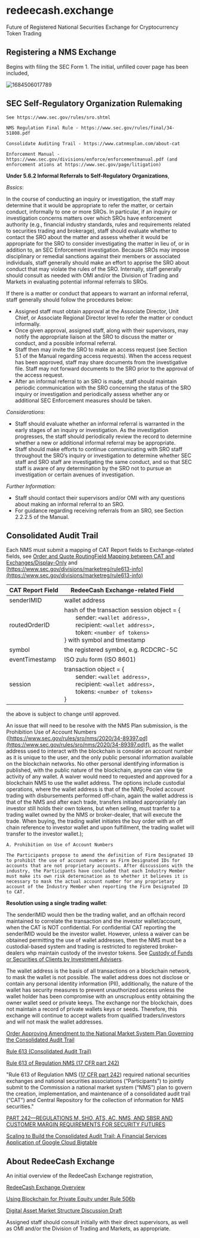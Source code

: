 # redeecash.exchange

Future of Registered National Securities Exchange for Cryptocurrency Token Trading

## Registering a NMS Exchange

Begins with filing the SEC Form 1. The initial, unfilled cover page has been included,

![1684506017789](image/README/1684506017789.png)

## SEC Self-Regulatory Organization Rulemaking

    See https://www.sec.gov/rules/sro.shtml

    NMS Regulation Final Rule - https://www.sec.gov/rules/final/34-51808.pdf

    Consolidate Auditing Trail - https://www.catnmsplan.com/about-cat

    Enforcement Manual - https://www.sec.gov/divisions/enforce/enforcementmanual.pdf (and enforcement ations at https://www.sec.gov/page/litigation)

**Under 5.6.2 Informal Referrals to Self-Regulatory Organizations**,

*Bssics*:

In the course of conducting an inquiry or investigation, the staff may determine that it would be appropriate to refer the matter, or certain conduct, informally to one or more SROs. In particular, if an inquiry or investigation concerns matters over which SROs have enforcement  authority (e.g., financial industry standards, rules and requirements related to securities trading and brokerage), staff should evaluate whether to contact the SRO about the matter and assess whether it would be appropriate for the SRO to consider investigating the matter in lieu of, or in addition to, an SEC Enforcement investigation. Because SROs may impose disciplinary or remedial sanctions against their members or associated individuals, staff generally should make an effort to apprise the SRO about conduct that may violate the rules of the SRO. Internally, staff generally should consult as needed with OMI and/or the Division of Trading and Markets in evaluating potential informal referrals to SROs.

If there is a matter or conduct that appears to warrant an informal referral, staff generally should follow the procedures below:

* Assigned staff must obtain approval at the Associate Director, Unit Chief, or Associate Regional Director level to refer the matter or conduct informally.
* Once given approval, assigned staff, along with their supervisors, may notify the appropriate liaison at the SRO to discuss the matter or conduct, and a possible informal referral.
* Staff then may invite the SRO to make an access request (see Section 5.1 of the Manual regarding access requests). When the access request has been approved, staff may share documents from the investigative file. Staff may not forward documents to the SRO prior to the approval of the access request.
* After an informal referral to an SRO is made, staff should maintain periodic communication with the SRO concerning the status of the SRO inquiry or investigation and periodically assess whether any or additional SEC Enforcement measures should be taken.

*Considerations*:

* Staff should evaluate whether an informal referral is warranted in the early stages of an inquiry or investigation. As the investigation progresses, the staff should periodically  review the record to determine whether a new or additional informal referral may be  appropriate.
* Staff should make efforts to continue communicating with SRO staff throughout the SRO’s inquiry or investigation to determine whether SEC staff and SRO staff are investigating the same conduct, and so that SEC staff is aware of any determination by the SRO not to pursue an investigation or certain avenues of investigation.

*Further Information*:

* Staff should contact their supervisors and/or OMI with any questions about making an informal referral to an SRO.
* For guidance regarding receiving referrals from an SRO, see Section 2.2.2.5 of the Manual.

## Consolidated Audit Trail

Each NMS must submit a mapping of CAT Report fields to Exchange-related fields, see [Order and Quote RoutingField Mapping between CAT and Exchanges/Display-Only](https://www.catnmsplan.com/sites/default/files/2023-04/4.11.23_Order_Routing_Field_Mapping_between_CAT_and_Exchanges_v2.6.pdf) and [https://www.sec.gov/divisions/marketreg/rule613-info](https://www.sec.gov/divisions/marketreg/rule613-info)

| CAT Report Field | RedeeCash Exchange-related Field                                                                                                                                                                                         |
| ---------------- | ------------------------------------------------------------------------------------------------------------------------------------------------------------------------------------------------------------------------ |
| senderIMID       | wallet address                                                                                                                                                                                                           |
| routedOrderID    | hash of the transaction session object = {<br />       sender: `<wallet address>,`<br />       recipient: `<wallet address>,`<br />       token: `<number of tokens>`<br />} with symbol and timestamp |
| symbol           | the registered symbol, e.g. RCDCRC-5C                                                                                                                                                                                   |
| eventTimestamp   | ISO zulu form (ISO 8601)                                                                                                                                                                                                 |
| session          | transaction object = {<br />       sender: `<wallet address>,` <br />       recipient: `<wallet address>,`<br />       tokens: `<number of tokens>` <br />}                                          |

the above is subject to change until approved.

An issue that will need to be resolve with the NMS Plan submission, is the Prohibition Use of Account Numbers ([https://www.sec.gov/rules/sro/nms/2020/34-89397.pd](https://www.sec.gov/rules/sro/nms/2020/34-89397.pd)f), as the wallet address used to interact with the blockchain is consider an account number as it is unique to the user, and the only public personal information available on the blockchain networks. No other personal identifying information is published, with the public nature of the blockchain, anyone can view tje activity of any wallet. A waiver would need to requested and approved for a blockchain NMS to use the wallet address. The options include custodial operations, where the wallet address is that of the NMS; Pooled account trading with disbursements performed off-chain, again the wallet address is that of the NMS and after each trade, transfers initiated appropriately (an investor still holds their own tokens, but when selling, must tranfer to a trading wallet owned by the NMS or broker-dealer, that will execute the trade. When buying, the trading wallet initiates the buy order with an off chain reference to investor wallet and upon fulfillment, the trading wallet will transfer to the investor wallet.);

    A. Prohibition on Use of Account Numbers

    The Participants propose to amend the definition of Firm Designated ID to prohibit the use of account numbers as Firm Designated IDs for accounts that are not proprietary accounts. After discussions with the industry, the Participants have concluded that each Industry Member must make its own risk determination as to whether it believes it is necessary to mask the actual account number for any proprietary account of the Industry Member when reporting the Firm Designated ID to CAT.

**Resolution using a single trading wallet**:

The senderIMID would then be the trading wallet, and an offchain record maintained to correlate the transaction and the investor wallet/account, when the CAT is NOT confidential. For confidential CAT reporting the senderIMID would be the investor wallet. However, unless a waiver can be obtained permitting the use of wallet addresses, then the NMS must be a custodial-based system and trading is restricted to registered broker-dealers whp maintain custody of the investor tokens. See [Custody of Funds or Securities of Clients by Investment Advisers](https://www.sec.gov/rules/final/ia-2176.htm).

The wallet address is the basis of all transactions on a blockchain network, to mask the wallet is not possible. The wallet address does not disclose or contain any personal identity information (PII), additionally, the nature of the wallet has security measures to prevent unauthorized access unless the wallet holder has been compromise with an unscruplous entity obtaining the owner wallet seed or private keeys. The exchange nor the blockchain, does not maintain a record of private wallets keys or seeds. Therefore, this exchange will continue to accept wallets from qualified traders/investors and will not mask the wallet addresses.

[Order Approving Amendment to the National Market System Plan Governing the Consolidated Audit Trail](https://www.sec.gov/rules/sro/nms/2020/34-89397.pdf)

[Rule 613 (Consolidated Audit Trail)](https://www.sec.gov/divisions/marketreg/rule613-info)

[Rule 613 of Regulation NMS (17 CFR part 242)](https://www.federalregister.gov/documents/2023/05/19/2023-10781/extension-rule-613-of-regulation-nms#:~:text=Rule%20613%20of%20Regulation%20NMS%20(17%20CFR%20part%20242)%20required,(“CAT”)%20and%20Central)

"Rule 613 of Regulation NMS ([17 CFR part 242](https://www.ecfr.gov/current/title-17/part-242)) required national securities exchanges and national securities associations (“Participants”) to jointly submit to the Commission a national market system (“NMS”) plan to govern the creation, implementation, and maintenance of a consolidated audit trail (“CAT”) and Central Repository for the collection of information for NMS securities."

[PART 242—REGULATIONS M, SHO, ATS, AC, NMS, AND SBSR AND CUSTOMER MARGIN REQUIREMENTS FOR SECURITY FUTURES](https://www.ecfr.gov/current/title-17/chapter-II/part-242)

[Scaling to Build the Consolidated Audit Trail: A Financial Services Application of Google Cloud Bigtable](https://cloud.google.com/bigtable/pdf/FISConsolidatedAuditTrail.pdf)

## About RedeeCash Exchange

An initial overview of the RedeeCash Exchange registration,

[RedeeCash Exchange Overview](files/RedeeCash_Exchange.pdf)

[Using Blockchain for Private Equity under Rule 506b](files/blockchain_rule506b.pdf)

[Digital Asset Market Structure Discussion Draft](files/HHRG-118-AG00-20230606-SD002.pdf)

Assigned staff should consult initially with their direct supervisors, as well as OMI and/or the Division of Trading and Markets, as appropriate.

